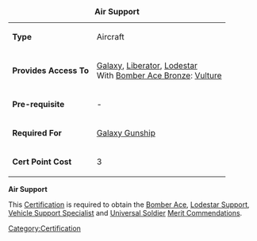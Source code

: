 <table>
<caption><strong>Air Support</strong></caption>
<tbody>
<tr class="odd">
<td><p><strong>Type</strong></p></td>
<td><p>Aircraft</p></td>
</tr>
<tr class="even">
<td><p><strong>Provides Access To</strong></p></td>
<td><p><a href="Galaxy.md" title="wikilink">Galaxy</a>, <a href="Liberator.md" title="wikilink">Liberator</a>, <a href="Lodestar.md" title="wikilink">Lodestar</a><br />
With <a href="Bomber_Ace.md" title="wikilink">Bomber Ace Bronze</a>: <a href="Vulture.md" title="wikilink">Vulture</a></p></td>
</tr>
<tr class="odd">
<td><p><strong>Pre-requisite</strong></p></td>
<td><p>-</p></td>
</tr>
<tr class="even">
<td><p><strong>Required For</strong></p></td>
<td><p><a href="Galaxy_Gunship_(Certification)" title="wikilink">Galaxy Gunship</a></p></td>
</tr>
<tr class="odd">
<td><p><strong>Cert Point Cost</strong></p></td>
<td><p>3</p></td>
</tr>
</tbody>
</table>

**Air Support**

This [Certification](Certification.md "wikilink") is required to obtain the
[Bomber Ace](</Bomber_Ace_(Merit)> "wikilink"), [Lodestar
Support](Lodestar_Support.md "wikilink"), [Vehicle Support
Specialist](Vehicle_Support_Specialist.md "wikilink") and [Universal
Soldier](Universal_Soldier.md "wikilink") [Merit
Commendations](Merit_Commendation.md "wikilink").

[Category:Certification](Category:Certification.md "wikilink")
